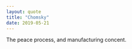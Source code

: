 ```yaml
---
layout: quote
title: "Chomsky"
date: 2019-05-21
---
```


The peace process, and manufacturing concent.
